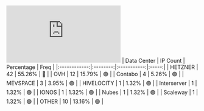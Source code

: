 ![Diagramm](https://github.com/obajay/StateSync-snapshots/blob/main/Projects/Nois/1/README.md)
| Data Center | IP Count | Percentage | Freq |
|:------------:|:--------:|:-----------:|:-----:|
| HETZNER | 42 | 55.26% | 🔴 |
| OVH | 12 | 15.79% | 🟢 |
| Contabo | 4 | 5.26% | 🟢 |
| MEVSPACE | 3 | 3.95% | 🟢 |
| HIVELOCITY | 1 | 1.32% | 🟢 |
| Interserver | 1 | 1.32% | 🟢 |
| IONOS | 1 | 1.32% | 🟢 |
| Nubes | 1 | 1.32% | 🟢 |
| Scaleway | 1 | 1.32% | 🟢 |
| OTHER | 10 | 13.16% | 🟢 |
